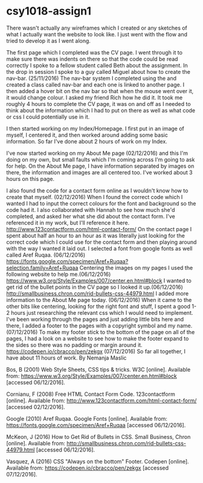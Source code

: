 # csy1018-assign1
There wasn't actually any wireframes which I created or any sketches of what
I actually want the website to look like. I just went with the flow and tried
to develop it as I went along.

The first page which I completed was the CV page.
I went through it to make sure there was indents on there so that the code could be read correctly
I spoke to a fellow student called Beth about the assignment. In the drop in session I spoke to a guy called
Miguel about how to create the nav-bar. (25/11/2016)
The nav-bar system I completed using the <a> and created a class called nav-bar and each one is linked to
another page. I then added a hover bit on the nav bar so that when the mouse went over it, it would change colour.
I asked my friend Rich how he did it.
It took me roughly 4 hours to complete the CV page, it was on and off as I needed to think about the information
which I had to put on there as well as what code or css I could potentially use in it.

I then started working on my Index/Homepage. I first put in an image of myself, I centered it,
and then worked around adding some basic information. So far I've done about 2 hours of work on my Index.

I've now started working on my About Me page (02/12/2016) and this I'm doing on my own, but small faults which
I'm coming across I'm going to ask for help. On the About Me page, I have information separated by images on there,
the information and images are all centered too. I've worked about 3 hours on this page.

I also found the code for a contact form online as I wouldn't know how to create that myself. (02/12/2016)
When I found the correct code which I wanted I had to input the correct colours
for the font and background so the code had it.
I also collaborated with Hannah to see how much she'd completed, and asked her what
she did about the contact form.
I've referenced it in my work, but I'll reference it here. http://www.123contactform.com/html-contact-form/
On the contact page I spent about half an hour to an hour as it was literally just looking for the correct code
which I could use for the contact form and then playing around with the way I wanted it laid out.
I selected a font from google fonts as well called Aref Ruqaa. (06/12/2016)
https://fonts.google.com/specimen/Aref+Ruqaa?selection.family=Aref+Ruqaa
Centering the images on my pages I used the following website to help me.(06/12/2016)
https://www.w3.org/Style/Examples/007/center.en.html#block
I wanted to get rid of the bullet points in the CV page so I looked it up.(06/12/2016)
http://smallbusiness.chron.com/rid-bullets-css-44979.html
I added more information to the About Me page today. (06/12/2016)
When it came to the other bits like centering, looking for the right font and stuff, I spent a good 1-2 hours
just researching the relevant css which I would need to implement.
I've been working through the pages and just adding little bits here and there, I added a footer to the pages
with a copyright symbol and my name. (07/12/2016)
To make my footer stick to the bottom of the page on all of the pages, I had a look on a website to see how to
make the footer expand to the sides so there was no padding or margin around it.
https://codepen.io/cbracco/pen/zekgx (07/12/2016)
So far all together, I have about 11 hours of work.
By Nemanja Maslic

Bos, B (2001) Web Style Sheets, CSS tips & tricks. W3C [online]. Available from:
https://www.w3.org/Style/Examples/007/center.en.html#block [accessed 06/12/2016].

Cornianu, F (2008) Free HTML Contact Form Code. 123contactform [online]. Available from:
http://www.123contactform.com/html-contact-form/ [accessed 02/12/2016].

Google (2010) Aref Ruqaa. Google Fonts [online]. Available from:
https://fonts.google.com/specimen/Aref+Ruqaa [accessed 06/12/2016].

McKeon, J (2016) How to Get Rid of Bullets in CSS. Small Business, Chron [online]. Available from:
http://smallbusiness.chron.com/rid-bullets-css-44979.html [accessed 06/12/2016].

Vasquez, A (2016) CSS "Always on the bottom" Footer. Codepen [online]. Available from:
https://codepen.io/cbracco/pen/zekgx [accessed 07/12/2016].
